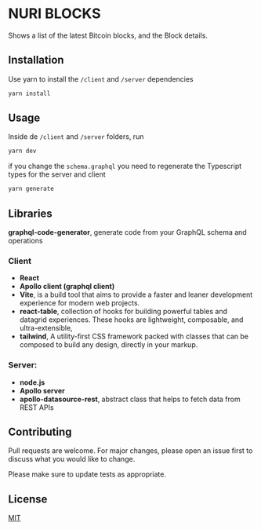 # NURI BLOCKS

Shows a list of the latest Bitcoin blocks, and the Block details.

## Installation

Use yarn to install the `/client` and `/server` dependencies

```bash
yarn install
```

## Usage

Inside de `/client` and `/server` folders, run

```bash
yarn dev
```

if you change the `schema.graphql` you need to regenerate the Typescript types for the server and client

```bash
yarn generate
```

## Libraries

**graphql-code-generator**, generate code from your GraphQL schema and operations

### Client
- **React**
- **Apollo client (graphql client)**
- **Vite**, is a build tool that aims to provide a faster and leaner development experience for modern web projects. 
- **react-table**, collection of hooks for building powerful tables and datagrid experiences. These hooks are lightweight, composable, and ultra-extensible,
- **tailwind**, A utility-first CSS framework packed with classes that can be composed to build any design, directly in your markup.

### Server:
- **node.js**
- **Apollo server**
- **apollo-datasource-rest**, abstract class that helps to fetch data from REST APIs

## Contributing
Pull requests are welcome. For major changes, please open an issue first to discuss what you would like to change.

Please make sure to update tests as appropriate.

## License
[MIT](https://choosealicense.com/licenses/mit/)